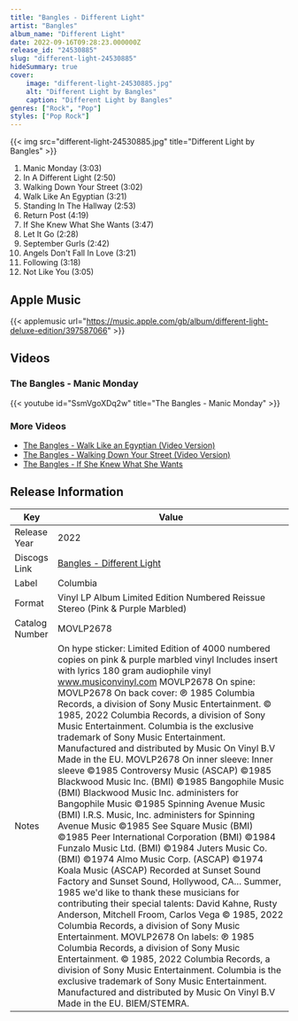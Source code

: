 ```yaml
---
title: "Bangles - Different Light"
artist: "Bangles"
album_name: "Different Light"
date: 2022-09-16T09:28:23.000000Z
release_id: "24530885"
slug: "different-light-24530885"
hideSummary: true
cover:
    image: "different-light-24530885.jpg"
    alt: "Different Light by Bangles"
    caption: "Different Light by Bangles"
genres: ["Rock", "Pop"]
styles: ["Pop Rock"]
---
```


{{< img src="different-light-24530885.jpg" title="Different Light by Bangles" >}}

<!-- section break -->

1. Manic Monday (3:03)
2. In A Different Light (2:50)
3. Walking Down Your Street (3:02)
4. Walk Like An Egyptian (3:21)
5. Standing In The Hallway (2:53)
6. Return Post (4:19)
7. If She Knew What She Wants (3:47)
8. Let It Go (2:28)
9. September Gurls (2:42)
10. Angels Don't Fall In Love (3:21)
11. Following (3:18)
12. Not Like You (3:05)

<!-- section break -->




## Apple Music
{{< applemusic url="https://music.apple.com/gb/album/different-light-deluxe-edition/397587066" >}}





## Videos
### The Bangles - Manic Monday
{{< youtube id="SsmVgoXDq2w" title="The Bangles - Manic Monday" >}}<br>

### More Videos

- [The Bangles - Walk Like an Egyptian (Video Version)](https://www.youtube.com/watch?v=Cv6tuzHUuuk)
- [The Bangles - Walking Down Your Street (Video Version)](https://www.youtube.com/watch?v=HvnV2jFeWNQ)
- [The Bangles - If She Knew What She Wants](https://www.youtube.com/watch?v=mu_pNeqAQ-U)


## Release Information
|  Key           | Value                                                |
| ---------------| ---------------------------------------------------- |
| Release Year   | 2022                                   |
| Discogs Link   | [Bangles - Different Light](https://www.discogs.com/release/24530885-Bangles-Different-Light) |
| Label          | Columbia |
| Format         | Vinyl LP Album Limited Edition Numbered Reissue Stereo (Pink & Purple Marbled) |
| Catalog Number | MOVLP2678 |
| Notes | On hype sticker: Limited Edition of 4000 numbered copies on pink & purple marbled vinyl Includes insert with lyrics 180 gram audiophile vinyl www.musiconvinyl.com MOVLP2678  On spine: MOVLP2678  On back cover: ℗ 1985 Columbia Records, a division of Sony Music Entertainment. © 1985, 2022 Columbia Records, a division of Sony Music Entertainment. Columbia is the exclusive trademark of Sony Music Entertainment.  Manufactured and distributed by Music On Vinyl B.V  Made in the EU. MOVLP2678  On inner sleeve: Inner sleeve ©1985 Controversy Music (ASCAP)  ©1985 Blackwood Music Inc. (BMI)  ©1985 Bangophile Music (BMI)  Blackwood Music Inc. administers for Bangophile Music ©1985 Spinning Avenue Music (BMI)  I.R.S. Music, Inc. administers for Spinning Avenue Music ©1985 See Square Music (BMI)  ©1985 Peer International Corporation (BMI)  ©1984 Funzalo Music Ltd. (BMI)  ©1984 Juters Music Co. (BMI)  ©1974 Almo Music Corp. (ASCAP)  ©1974 Koala Music (ASCAP)   Recorded at Sunset Sound Factory and Sunset Sound, Hollywood, CA… Summer, 1985  we'd like to thank these musicians for contributing their special talents: David Kahne, Rusty Anderson, Mitchell Froom, Carlos Vega  © 1985, 2022 Columbia Records, a division of Sony Music Entertainment. MOVLP2678  On labels: ℗ 1985 Columbia Records, a division of Sony Music Entertainment. © 1985, 2022 Columbia Records, a division of Sony Music Entertainment. Columbia is the exclusive trademark of Sony Music Entertainment. Manufactured and distributed by Music On Vinyl B.V Made in the EU. BIEM/STEMRA.   |